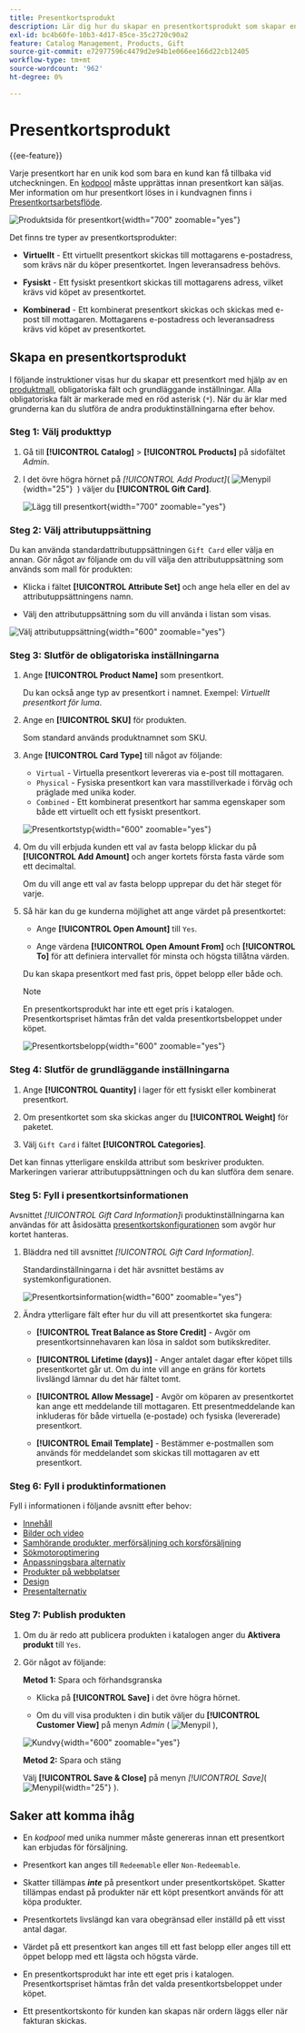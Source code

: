 ```yaml
---
title: Presentkortsprodukt
description: Lär dig hur du skapar en presentkortsprodukt som skapar en unik kod som en mottagarkund kan lösa in vid utcheckningen.
exl-id: bc4b60fe-10b3-4d17-85ce-35c2720c90a2
feature: Catalog Management, Products, Gift
source-git-commit: e72977596c4479d2e94b1e066ee166d22cb12405
workflow-type: tm+mt
source-wordcount: '962'
ht-degree: 0%

---
```


# Presentkortsprodukt

{{ee-feature}}

Varje presentkort har en unik kod som bara en kund kan få tillbaka vid utcheckningen. En [kodpool](../stores-purchase/product-gift-card-accounts.md#step-3-establish-the-gift-card-code-pool) måste upprättas innan presentkort kan säljas. Mer information om hur presentkort löses in i kundvagnen finns i [Presentkortsarbetsflöde](../stores-purchase/product-gift-card-workflow.md).

![Produktsida för presentkort](./assets/storefront-giftcard-product-page.png){width="700" zoomable="yes"}

Det finns tre typer av presentkortsprodukter:

- **Virtuellt** - Ett virtuellt presentkort skickas till mottagarens e-postadress, som krävs när du köper presentkortet. Ingen leveransadress behövs.

- **Fysiskt** - Ett fysiskt presentkort skickas till mottagarens adress, vilket krävs vid köpet av presentkortet.

- **Kombinerad** - Ett kombinerat presentkort skickas och skickas med e-post till mottagaren. Mottagarens e-postadress och leveransadress krävs vid köpet av presentkortet.

## Skapa en presentkortsprodukt

I följande instruktioner visas hur du skapar ett presentkort med hjälp av en [produktmall](attribute-sets.md), obligatoriska fält och grundläggande inställningar. Alla obligatoriska fält är markerade med en röd asterisk (`*`). När du är klar med grunderna kan du slutföra de andra produktinställningarna efter behov.

### Steg 1: Välj produkttyp

1. Gå till **[!UICONTROL Catalog]** > **[!UICONTROL Products]** på sidofältet _Admin_.

1. I det övre högra hörnet på _[!UICONTROL Add Product]_( ![Menypil](../assets/icon-menu-down-arrow-red.png){width="25"}  ) väljer du **[!UICONTROL Gift Card]**.

   ![Lägg till presentkort](./assets/product-add-gift-card.png){width="700" zoomable="yes"}

### Steg 2: Välj attributuppsättning

Du kan använda standardattributuppsättningen `Gift Card` eller välja en annan. Gör något av följande om du vill välja den attributuppsättning som används som mall för produkten:

- Klicka i fältet **[!UICONTROL Attribute Set]** och ange hela eller en del av attributuppsättningens namn.

- Välj den attributuppsättning som du vill använda i listan som visas.

![Välj attributuppsättning](./assets/product-create-choose-attribute-set-gift-card.png){width="600" zoomable="yes"}

### Steg 3: Slutför de obligatoriska inställningarna

1. Ange **[!UICONTROL Product Name]** som presentkort.

   Du kan också ange typ av presentkort i namnet. Exempel: _Virtuellt presentkort för luma_.

1. Ange en **[!UICONTROL SKU]** för produkten.

   Som standard används produktnamnet som SKU.

1. Ange **[!UICONTROL Card Type]** till något av följande:

   - `Virtual` - Virtuella presentkort levereras via e-post till mottagaren.
   - `Physical` - Fysiska presentkort kan vara masstillverkade i förväg och präglade med unika koder.
   - `Combined` - Ett kombinerat presentkort har samma egenskaper som både ett virtuellt och ett fysiskt presentkort.

   ![Presentkortstyp](./assets/product-create-gift-card-type.png){width="600" zoomable="yes"}

1. Om du vill erbjuda kunden ett val av fasta belopp klickar du på **[!UICONTROL Add Amount]** och anger kortets första fasta värde som ett decimaltal.

   Om du vill ange ett val av fasta belopp upprepar du det här steget för varje.

1. Så här kan du ge kunderna möjlighet att ange värdet på presentkortet:

   - Ange **[!UICONTROL Open Amount]** till `Yes`.

   - Ange värdena **[!UICONTROL Open Amount From]** och **[!UICONTROL To]** för att definiera intervallet för minsta och högsta tillåtna värden.

   Du kan skapa presentkort med fast pris, öppet belopp eller både och.

   >[!NOTE]
   >
   >En presentkortsprodukt har inte ett eget pris i katalogen. Presentkortspriset hämtas från det valda presentkortsbeloppet under köpet.

   ![Presentkortsbelopp](./assets/product-create-gift-card-amounts.png){width="600" zoomable="yes"}

### Steg 4: Slutför de grundläggande inställningarna

1. Ange **[!UICONTROL Quantity]** i lager för ett fysiskt eller kombinerat presentkort.

1. Om presentkortet som ska skickas anger du **[!UICONTROL Weight]** för paketet.

1. Välj `Gift Card` i fältet **[!UICONTROL Categories]**.

Det kan finnas ytterligare enskilda attribut som beskriver produkten. Markeringen varierar attributuppsättningen och du kan slutföra dem senare.

### Steg 5: Fyll i presentkortsinformationen

Avsnittet _[!UICONTROL Gift Card Information]_&#x200B;i produktinställningarna kan användas för att åsidosätta [presentkortskonfigurationen](../configuration-reference/sales/gift-cards.md) som avgör hur kortet hanteras.

1. Bläddra ned till avsnittet _[!UICONTROL Gift Card Information]_.

   Standardinställningarna i det här avsnittet bestäms av systemkonfigurationen.

   ![Presentkortsinformation](./assets/product-gift-card-information.png){width="600" zoomable="yes"}

1. Ändra ytterligare fält efter hur du vill att presentkortet ska fungera:

   - **[!UICONTROL Treat Balance as Store Credit]** - Avgör om presentkortsinnehavaren kan lösa in saldot som butikskrediter.

   - **[!UICONTROL Lifetime (days)]** - Anger antalet dagar efter köpet tills presentkortet går ut. Om du inte vill ange en gräns för kortets livslängd lämnar du det här fältet tomt.

   - **[!UICONTROL Allow Message]** - Avgör om köparen av presentkortet kan ange ett meddelande till mottagaren. Ett presentmeddelande kan inkluderas för både virtuella (e-postade) och fysiska (levererade) presentkort.

   - **[!UICONTROL Email Template]** - Bestämmer e-postmallen som används för meddelandet som skickas till mottagaren av ett presentkort.

### Steg 6: Fyll i produktinformationen

Fyll i informationen i följande avsnitt efter behov:

- [Innehåll](product-content.md)
- [Bilder och video](product-images-and-video.md)
- [Samhörande produkter, merförsäljning och korsförsäljning](related-products-up-sells-cross-sells.md)
- [Sökmotoroptimering](product-search-engine-optimization.md)
- [Anpassningsbara alternativ](settings-advanced-custom-options.md)
- [Produkter på webbplatser](settings-basic-websites.md)
- [Design](settings-advanced-design.md)
- [Presentalternativ](product-gift-options.md)

### Steg 7: Publish produkten

1. Om du är redo att publicera produkten i katalogen anger du **Aktivera produkt** till `Yes`.

1. Gör något av följande:

   **Metod 1:** Spara och förhandsgranska

   - Klicka på **[!UICONTROL Save]** i det övre högra hörnet.

   - Om du vill visa produkten i din butik väljer du **[!UICONTROL Customer View]** på menyn _Admin_ ( ![Menypil](../assets/icon-menu-down-arrow-black.png) ),

   ![Kundvy](./assets/product-admin-customer-view.png){width="600" zoomable="yes"}

   **Metod 2:** Spara och stäng

   Välj **[!UICONTROL Save & Close]** på menyn _[!UICONTROL Save]_( ![Menypil ](../assets/icon-menu-down-arrow-red.png){width="25"} ).

## Saker att komma ihåg

- En _kodpool_ med unika nummer måste genereras innan ett presentkort kan erbjudas för försäljning.

- Presentkort kan anges till `Redeemable` eller `Non-Redeemable`.

- Skatter tillämpas **_inte_** på presentkort under presentkortsköpet. Skatter tillämpas endast på produkter när ett köpt presentkort används för att köpa produkter.

- Presentkortets livslängd kan vara obegränsad eller inställd på ett visst antal dagar.

- Värdet på ett presentkort kan anges till ett fast belopp eller anges till ett öppet belopp med ett lägsta och högsta värde.

- En presentkortsprodukt har inte ett eget pris i katalogen. Presentkortspriset hämtas från det valda presentkortsbeloppet under köpet.

- Ett presentkortskonto för kunden kan skapas när ordern läggs eller när fakturan skickas.
